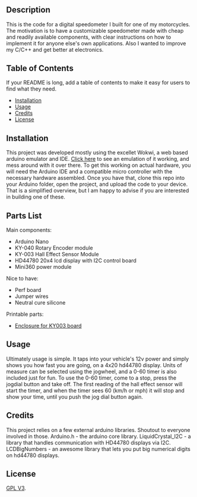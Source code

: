 # <Speedometer>

## Description

This is the code for a digital speedometer I built for one of my motorcycles. The motivation is to have a customizable speedometer made with cheap and readily available components, with clear instructions on how to implement it for anyone else's own applications. Also I wanted to improve my C/C++ and get better at electronics.


## Table of Contents 

If your README is long, add a table of contents to make it easy for users to find what they need.

- [Installation](#installation)
- [Usage](#usage)
- [Credits](#credits)
- [License](#license)

## Installation

This project was developed mostly using the excellet Wokwi, a web based arduino emulator and IDE. [Click here](https://wokwi.com/projects/395529083108023297/) to see an emulation of it working, and mess around with it over there.
To get this working on actual hardware, you will need the Arduino IDE and a compatible micro controller with the necessary hardware assembled. Once you have that, clone this repo into your Arduino folder, open the project, and upload the code to your device. 
That is a simplified overview, but I am happy to advise if you are interested in building one of these. 

## Parts List

Main components:
- Arduino Nano
- KY-040 Rotary Encoder module
- KY-003 Hall Effect Sensor Module
- HD44780 20x4 lcd display with I2C control board
- Mini360 power module

Nice to have:
- Perf board
- Jumper wires
- Neutral cure silicone

Printable parts:
- [Enclosure for KY003 board](https://www.thingiverse.com/thing:2902487)


## Usage

Ultimately usage is simple. It taps into your vehicle's 12v power and simply shows you how fast you are going, on a 4x20 hd44780 display. Units of measure can be selected using the jogwheel, and a 0-60 timer is also included just for fun.
To use the 0-60 timer, come to a stop, press the jogdial button and take off. The first reading of the hall effect sensor will start the timer, and when the timer sees 60 (km/h or mph) it will stop and show your time, until you push the jog dial button again.


## Credits

This project relies on a few external arduino libraries. Shoutout to everyone involved in those.
Arduino.h - the arduino core library.
LiquidCrystal_I2C - a library that handles communication with HD44780 displays via I2C.
LCDBigNumbers - an awesome library that lets you put big numerical digits on hd44780 displays.



## License

[GPL V3](https://choosealicense.com/licenses/gpl-3.0/).
